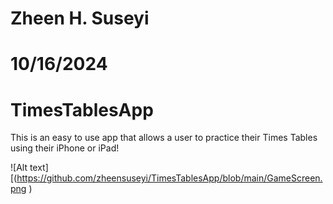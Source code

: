 # Zheen H. Suseyi
# 10/16/2024
# TimesTablesApp
This is an easy to use app that allows a user to practice their Times Tables using their iPhone or iPad! 


![Alt text][(https://github.com/zheensuseyi/TimesTablesApp/blob/main/GameScreen.png
)
